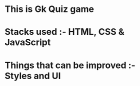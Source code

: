 # This is Gk Quiz game
# Stacks used :- HTML, CSS & JavaScript
# Things that can be improved :- Styles and UI
